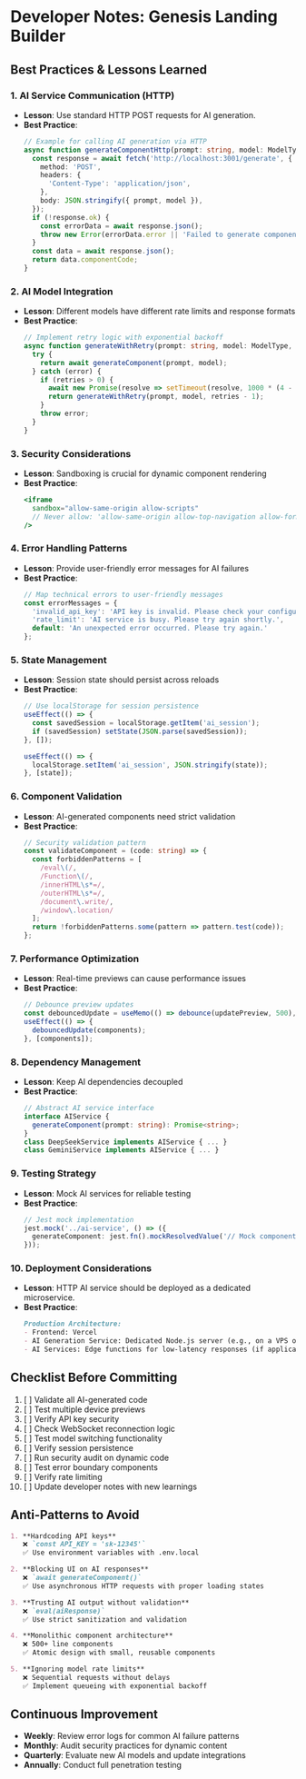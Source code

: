 # Developer Notes: Genesis Landing Builder

## Best Practices & Lessons Learned

### 1. AI Service Communication (HTTP)
- **Lesson**: Use standard HTTP POST requests for AI generation.
- **Best Practice**:
  ```typescript
  // Example for calling AI generation via HTTP
  async function generateComponentHttp(prompt: string, model: ModelType) {
    const response = await fetch('http://localhost:3001/generate', {
      method: 'POST',
      headers: {
        'Content-Type': 'application/json',
      },
      body: JSON.stringify({ prompt, model }),
    });
    if (!response.ok) {
      const errorData = await response.json();
      throw new Error(errorData.error || 'Failed to generate component');
    }
    const data = await response.json();
    return data.componentCode;
  }
  ```

### 2. AI Model Integration
- **Lesson**: Different models have different rate limits and response formats
- **Best Practice**:
  ```typescript
  // Implement retry logic with exponential backoff
  async function generateWithRetry(prompt: string, model: ModelType, retries = 3) {
    try {
      return await generateComponent(prompt, model);
    } catch (error) {
      if (retries > 0) {
        await new Promise(resolve => setTimeout(resolve, 1000 * (4 - retries)));
        return generateWithRetry(prompt, model, retries - 1);
      }
      throw error;
    }
  }
  ```

### 3. Security Considerations
- **Lesson**: Sandboxing is crucial for dynamic component rendering
- **Best Practice**:
  ```jsx
  <iframe
    sandbox="allow-same-origin allow-scripts"
    // Never allow: 'allow-same-origin allow-top-navigation allow-forms allow-modals'
  />
  ```

### 4. Error Handling Patterns
- **Lesson**: Provide user-friendly error messages for AI failures
- **Best Practice**:
  ```typescript
  // Map technical errors to user-friendly messages
  const errorMessages = {
    'invalid_api_key': 'API key is invalid. Please check your configuration.',
    'rate_limit': 'AI service is busy. Please try again shortly.',
    default: 'An unexpected error occurred. Please try again.'
  };
  ```

### 5. State Management
- **Lesson**: Session state should persist across reloads
- **Best Practice**:
  ```typescript
  // Use localStorage for session persistence
  useEffect(() => {
    const savedSession = localStorage.getItem('ai_session');
    if (savedSession) setState(JSON.parse(savedSession));
  }, []);

  useEffect(() => {
    localStorage.setItem('ai_session', JSON.stringify(state));
  }, [state]);
  ```

### 6. Component Validation
- **Lesson**: AI-generated components need strict validation
- **Best Practice**:
  ```typescript
  // Security validation pattern
  const validateComponent = (code: string) => {
    const forbiddenPatterns = [
      /eval\(/,
      /Function\(/,
      /innerHTML\s*=/,
      /outerHTML\s*=/,
      /document\.write/,
      /window\.location/
    ];
    return !forbiddenPatterns.some(pattern => pattern.test(code));
  };
  ```

### 7. Performance Optimization
- **Lesson**: Real-time previews can cause performance issues
- **Best Practice**:
  ```typescript
  // Debounce preview updates
  const debouncedUpdate = useMemo(() => debounce(updatePreview, 500), []);
  useEffect(() => {
    debouncedUpdate(components);
  }, [components]);
  ```

### 8. Dependency Management
- **Lesson**: Keep AI dependencies decoupled
- **Best Practice**:
  ```typescript
  // Abstract AI service interface
  interface AIService {
    generateComponent(prompt: string): Promise<string>;
  }
  class DeepSeekService implements AIService { ... }
  class GeminiService implements AIService { ... }
  ```

### 9. Testing Strategy
- **Lesson**: Mock AI services for reliable testing
- **Best Practice**:
  ```typescript
  // Jest mock implementation
  jest.mock('../ai-service', () => ({
    generateComponent: jest.fn().mockResolvedValue('// Mock component')
  }));
  ```

### 10. Deployment Considerations
- **Lesson**: HTTP AI service should be deployed as a dedicated microservice.
- **Best Practice**:
  ```markdown
  Production Architecture:
  - Frontend: Vercel
  - AI Generation Service: Dedicated Node.js server (e.g., on a VPS or containerized)
  - AI Services: Edge functions for low-latency responses (if applicable)
  ```

## Checklist Before Committing
1. [ ] Validate all AI-generated code
2. [ ] Test multiple device previews
3. [ ] Verify API key security
4. [ ] Check WebSocket reconnection logic
5. [ ] Test model switching functionality
6. [ ] Verify session persistence
7. [ ] Run security audit on dynamic code
8. [ ] Test error boundary components
9. [ ] Verify rate limiting
10. [ ] Update developer notes with new learnings

## Anti-Patterns to Avoid
```markdown
1. **Hardcoding API keys**  
   ❌ `const API_KEY = 'sk-12345'`  
   ✅ Use environment variables with .env.local

2. **Blocking UI on AI responses**
   ❌ `await generateComponent()`
   ✅ Use asynchronous HTTP requests with proper loading states

3. **Trusting AI output without validation**  
   ❌ `eval(aiResponse)`  
   ✅ Use strict sanitization and validation

4. **Monolithic component architecture**  
   ❌ 500+ line components  
   ✅ Atomic design with small, reusable components

5. **Ignoring model rate limits**  
   ❌ Sequential requests without delays  
   ✅ Implement queueing with exponential backoff
```

## Continuous Improvement
- **Weekly**: Review error logs for common AI failure patterns
- **Monthly**: Audit security practices for dynamic content
- **Quarterly**: Evaluate new AI models and update integrations
- **Annually**: Conduct full penetration testing